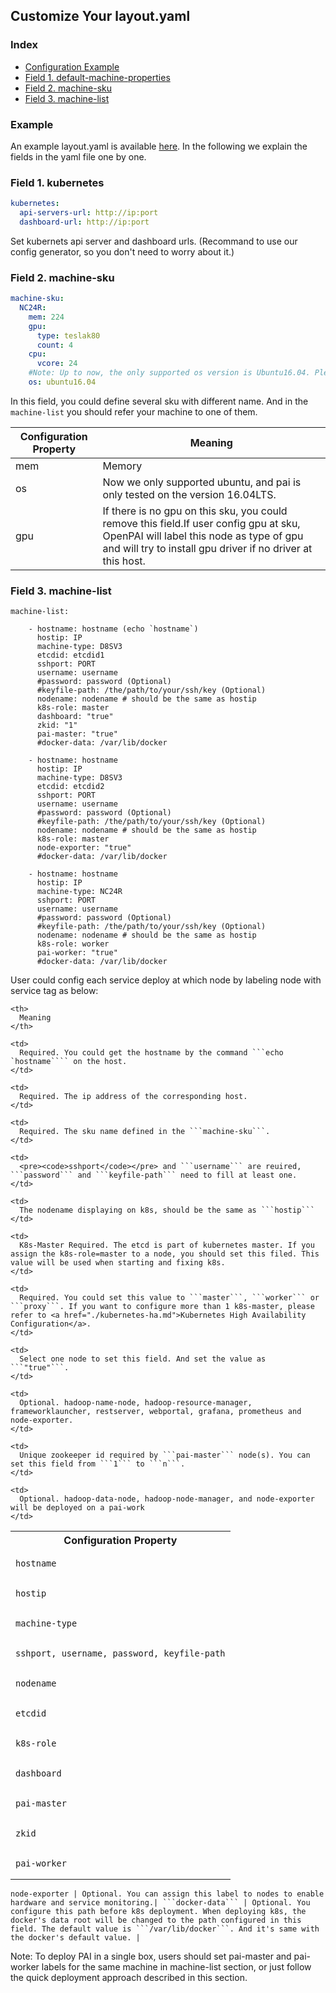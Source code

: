 <!--
  Copyright (c) Microsoft Corporation
  All rights reserved.

  MIT License

  Permission is hereby granted, free of charge, to any person obtaining a copy of this software and associated
  documentation files (the "Software"), to deal in the Software without restriction, including without limitation
  the rights to use, copy, modify, merge, publish, distribute, sublicense, and/or sell copies of the Software, and
  to permit persons to whom the Software is furnished to do so, subject to the following conditions:
  The above copyright notice and this permission notice shall be included in all copies or substantial portions of the Software.

  THE SOFTWARE IS PROVIDED *AS IS*, WITHOUT WARRANTY OF ANY KIND, EXPRESS OR IMPLIED, INCLUDING
  BUT NOT LIMITED TO THE WARRANTIES OF MERCHANTABILITY, FITNESS FOR A PARTICULAR PURPOSE AND
  NONINFRINGEMENT. IN NO EVENT SHALL THE AUTHORS OR COPYRIGHT HOLDERS BE LIABLE FOR ANY CLAIM,
  DAMAGES OR OTHER LIABILITY, WHETHER IN AN ACTION OF CONTRACT, TORT OR OTHERWISE, ARISING FROM,
  OUT OF OR IN CONNECTION WITH THE SOFTWARE OR THE USE OR OTHER DEALINGS IN THE SOFTWARE.
-->

## Customize Your layout.yaml

### Index

- [Configuration Example](#example)
- [Field 1. default-machine-properties](#defaultMachineProperties)
- [Field 2. machine-sku](#machineSku)
- [Field 3. machine-list](#machineList)

### Example <a name="example"></a>

An example layout.yaml is available [here](../../../examples/cluster-configuration/layout.yaml). In the following we explain the fields in the yaml file one by one.

### Field 1. kubernetes <a name="kubernetes"></a>

```YAML
kubernetes:
  api-servers-url: http://ip:port
  dashboard-url: http://ip:port
```

Set kubernets api server and dashboard urls. (Recommand to use our config generator, so you don't need to worry about it.)

### Field 2. machine-sku <a name="machineSku"></a>

```YAML
machine-sku:
  NC24R:
    mem: 224
    gpu:
      type: teslak80
      count: 4
    cpu:
      vcore: 24
    #Note: Up to now, the only supported os version is Ubuntu16.04. Please do not change it here.
    os: ubuntu16.04
```

In this field, you could define several sku with different name. And in the ```machine-list``` you should refer your machine to one of them.

| Configuration Property        | Meaning                                                                                                                                                                                          |
| ----------------------------- | ------------------------------------------------------------------------------------------------------------------------------------------------------------------------------------------------ |
| mem                           | Memory                                                                                                                                                                                           |
| os                            | Now we only supported ubuntu, and pai is only tested on the version 16.04LTS.                                                                                                                    |
| gpu <a name="gpu_driver"></a> | If there is no gpu on this sku, you could remove this field.If user config gpu at sku, OpenPAI will label this node as type of gpu and will try to install gpu driver if no driver at this host. |

### Field 3. machine-list <a name="machineList"></a>

    machine-list:
    
        - hostname: hostname (echo `hostname`)
          hostip: IP
          machine-type: D8SV3
          etcdid: etcdid1
          sshport: PORT
          username: username
          #password: password (Optional)
          #keyfile-path: /the/path/to/your/ssh/key (Optional)
          nodename: nodename # should be the same as hostip
          k8s-role: master
          dashboard: "true"
          zkid: "1"
          pai-master: "true"
          #docker-data: /var/lib/docker
    
        - hostname: hostname
          hostip: IP
          machine-type: D8SV3
          etcdid: etcdid2
          sshport: PORT
          username: username
          #password: password (Optional)
          #keyfile-path: /the/path/to/your/ssh/key (Optional)
          nodename: nodename # should be the same as hostip
          k8s-role: master
          node-exporter: "true"
          #docker-data: /var/lib/docker
    
        - hostname: hostname
          hostip: IP
          machine-type: NC24R
          sshport: PORT
          username: username
          #password: password (Optional)
          #keyfile-path: /the/path/to/your/ssh/key (Optional)
          nodename: nodename # should be the same as hostip
          k8s-role: worker
          pai-worker: "true"
          #docker-data: /var/lib/docker
    

User could config each service deploy at which node by labeling node with service tag as below:

<table>
  <tr>
    <th>
      Configuration Property
    </th>
    
    <th>
      Meaning
    </th>
  </tr>
  
  <tr>
    <td>
      <pre><code>hostname</code></pre>
    </td>
    
    <td>
      Required. You could get the hostname by the command ```echo `hostname```` on the host.
    </td>
  </tr>
  
  <tr>
    <td>
      <pre><code>hostip</code></pre>
    </td>
    
    <td>
      Required. The ip address of the corresponding host.
    </td>
  </tr>
  
  <tr>
    <td>
      <pre><code>machine-type</code></pre>
    </td>
    
    <td>
      Required. The sku name defined in the ```machine-sku```.
    </td>
  </tr>
  
  <tr>
    <td>
      <pre><code>sshport, username, password, keyfile-path</code></pre>
    </td>
    
    <td>
      <pre><code>sshport</code></pre> and ```username``` are reuired, ```password``` and ```keyfile-path``` need to fill at least one.
    </td>
  </tr>
  
  <tr>
    <td>
      <pre><code>nodename</code></pre>
    </td>
    
    <td>
      The nodename displaying on k8s, should be the same as ```hostip```
    </td>
  </tr>
  
  <tr>
    <td>
      <pre><code>etcdid</code></pre>
    </td>
    
    <td>
      K8s-Master Required. The etcd is part of kubernetes master. If you assign the k8s-role=master to a node, you should set this filed. This value will be used when starting and fixing k8s.
    </td>
  </tr>
  
  <tr>
    <td>
      <pre><code>k8s-role</code></pre>
    </td>
    
    <td>
      Required. You could set this value to ```master```, ```worker``` or ```proxy```. If you want to configure more than 1 k8s-master, please refer to <a href="./kubernetes-ha.md">Kubernetes High Availability Configuration</a>.
    </td>
  </tr>
  
  <tr>
    <td>
      <pre><code>dashboard</code></pre>
    </td>
    
    <td>
      Select one node to set this field. And set the value as ```"true"```.
    </td>
  </tr>
  
  <tr>
    <td>
      <pre><code>pai-master</code></pre>
    </td>
    
    <td>
      Optional. hadoop-name-node, hadoop-resource-manager, frameworklauncher, restserver, webportal, grafana, prometheus and node-exporter.
    </td>
  </tr>
  
  <tr>
    <td>
      <pre><code>zkid</code></pre>
    </td>
    
    <td>
      Unique zookeeper id required by ```pai-master``` node(s). You can set this field from ```1``` to ```n```.
    </td>
  </tr>
  
  <tr>
    <td>
      <pre><code>pai-worker</code></pre>
    </td>
    
    <td>
      Optional. hadoop-data-node, hadoop-node-manager, and node-exporter will be deployed on a pai-work
    </td>
  </tr>
</table>

    node-exporter | Optional. You can assign this label to nodes to enable hardware and service monitoring.| ```docker-data``` | Optional. You configure this path before k8s deployment. When deploying k8s, the docker's data root will be changed to the path configured in this field. The default value is ```/var/lib/docker```. And it's same with the docker's default value. | 

Note: To deploy PAI in a single box, users should set pai-master and pai-worker labels for the same machine in machine-list section, or just follow the quick deployment approach described in this section.